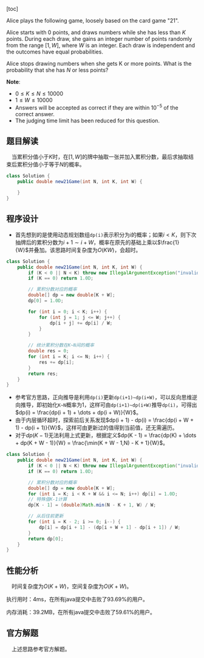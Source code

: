 [toc]

Alice plays the following game, loosely based on the card game "21".

Alice starts with $0$ points, and draws numbers while she has less than $K$ points.  During each draw, she gains an integer number of points randomly from the range $[1, W]$, where $W$ is an integer.  Each draw is independent and the outcomes have equal probabilities.

Alice stops drawing numbers when she gets K or more points.  What is the probability that she has $N$ or less points?



**Note**:

* $0 \le K \le N \le 10000$
* $1 \le W \le 10000$
* Answers will be accepted as correct if they are within $10^{-5}$ of the correct answer.
* The judging time limit has been reduced for this question.



## 题目解读

&emsp;当累积分值小于$K$时，在$[1,W]$的牌中抽取一张并加入累积分数，最后求抽取结束后累积分值小于等于$N$的概率。

```java
class Solution {
    public double new21Game(int N, int K, int W) {

    }
}
```

## 程序设计

* 首先想到的是使用动态规划数组`dp(i)`表示积分为$i$的概率；如果$i < K$，则下次抽牌后的累积分数为$i + 1 \sim i + W$，概率在原先的基础上乘以$\frac{1}{W}$并叠加。该思路时间复杂度为$O(KW)$，会超时。

```java
class Solution {
    public double new21Game(int N, int K, int W) {
        if (K < 0 || N < K) throw new IllegalArgumentException("invalid param");
        if (K == 0) return 1.0D;

        // 累积分数对应的概率
        double[] dp = new double[K + W];
        dp[0] = 1.0D;

        for (int i = 0; i < K; i++) {
            for (int j = 1; j <= W; j++) {
                dp[i + j] += dp[i] / W;
            }
        }

        // 统计累积分数在K~N间的概率
        double res = 0;
        for (int i = K; i <= N; i++) {
            res += dp[i];
        }
        return res;
    }
}
```

* 参考官方思路，正向推导是利用`dp(i)`更新`dp(i+1)~dp(i+W)`，可以反向思维逆向推导，即初始化`K~N`概率为$1$，这样可由`dp(i+1)~dp(i+W)`推导`dp(i)`，可得出$dp(i) = \frac{dp(i + 1) + \dots + dp(i + W)}{W}$。
* 由于内层循环超时，探索前后关系发现$dp(i + 1) - dp(i) = \frac{dp(i + W + 1) - dp(i + 1)}{W}$，这样可由更新过的值得到当前值，还无需遍历。
* 对于$dp(K - 1)$无法利用上式更新，根据定义$dp(K - 1) = \frac{dp(K) + \dots + dp(K + W - 1)}{W} = \frac{\min(K + W - 1,N) - K + 1}{W}$。

```java
class Solution {
    public double new21Game(int N, int K, int W) {
        if (K < 0 || N < K) throw new IllegalArgumentException("invalid param");
        if (K == 0) return 1.0D;

        // 累积分数对应的概率
        double[] dp = new double[K + W];
        for (int i = K; i < K + W && i <= N; i++) dp[i] = 1.0D;
        // 特殊值K-1计算
        dp[K - 1] = (double)Math.min(N - K + 1, W) / W;

        // 从后往前更新
        for (int i = K - 2; i >= 0; i--) {
            dp[i] = dp[i + 1] - (dp[i + W + 1] - dp[i + 1]) / W;
        }
        return dp[0];
    }
}
```

## 性能分析

&emsp;时间复杂度为$O(K + W)$，空间复杂度为$O(K + W)$。

执行用时：4ms，在所有java提交中击败了93.69%的用户。

内存消耗：39.2MB，在所有java提交中击败了59.61%的用户。

## 官方解题

&emsp;上述思路参考官方解题。